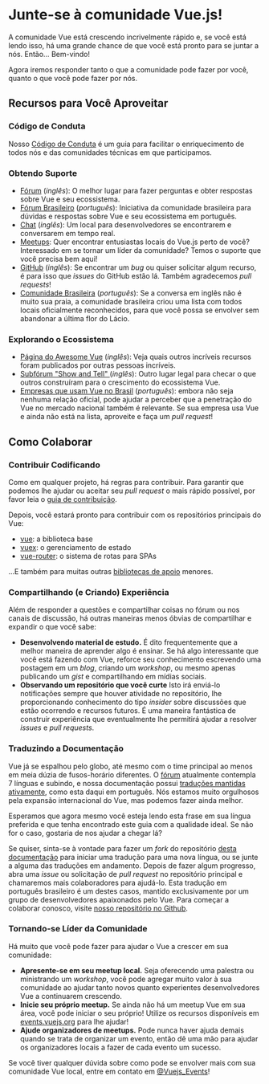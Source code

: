 # Junte-se à comunidade Vue.js!

A comunidade Vue está crescendo incrivelmente rápido e, se você está lendo isso, há uma grande chance de que você está pronto para se juntar a nós. Então… Bem-vindo!

Agora iremos responder tanto o que a comunidade pode fazer por você, quanto o que você pode fazer por nós.

## Recursos para Você Aproveitar

### Código de Conduta

Nosso [Código de Conduta](/coc) é um guia para facilitar o enriquecimento de todos nós e das comunidades técnicas em que participamos.

### Obtendo Suporte

- [Fórum](https://forum.vuejs.org/) (_inglês_): O melhor lugar para fazer perguntas e obter respostas sobre Vue e seu ecossistema.
- [Fórum Brasileiro](https://github.com/vuejs-br/forum) (_português_): Iniciativa da comunidade brasileira para dúvidas e respostas sobre Vue e seu ecossistema em português.
- [Chat](https://chat.vuejs.org/) (_inglês_): Um local para desenvolvedores se encontrarem e conversarem em tempo real.
- [Meetups](https://events.vuejs.org/meetups): Quer encontrar entusiastas locais do Vue.js perto de você? Interessado em se tornar um líder da comunidade? Temos o suporte que você precisa bem aqui!
- [GitHub](https://github.com/vuejs) (_inglês_): Se encontrar um _bug_ ou quiser solicitar algum recurso, é para isso que _issues_ do GitHub estão lá. Também agradecemos _pull requests_!
- [Comunidade Brasileira](https://github.com/vuejs-br/comunidades) (_português_): Se a conversa em inglês não é muito sua praia, a comunidade brasileira criou uma lista com todos locais oficialmente reconhecidos, para que você possa se envolver sem abandonar a última flor do Lácio.

### Explorando o Ecossistema

- [Página do Awesome Vue](https://github.com/vuejs/awesome-vue) (_inglês_): Veja quais outros incríveis recursos foram publicados por outras pessoas incríveis.
- [Subfórum "Show and Tell" ](https://forum.vuejs.org/c/show-and-tell) (_inglês_): Outro lugar legal para checar o que outros construíram para o crescimento do ecossistema Vue.
- [Empresas que usam Vue no Brasil](https://github.com/vuejs-br/empresas-que-usam-vue-no-brasil) (_português_): embora não seja nenhuma relação oficial, pode ajudar a perceber que a penetração do Vue no mercado nacional também é relevante. Se sua empresa usa Vue e ainda não está na lista, aproveite e faça um _pull request_!

## Como Colaborar

### Contribuir Codificando

Como em qualquer projeto, há regras para contribuir. Para garantir que podemos lhe ajudar ou aceitar seu _pull request_ o mais rápido possível, por favor leia o [guia de contribuição](https://github.com/vuejs/vue/blob/dev/.github/CONTRIBUTING.md).

Depois, você estará pronto para contribuir com os repositórios principais do Vue:

- [vue](https://github.com/vuejs/vue): a biblioteca base
- [vuex](https://github.com/vuejs/vuex): o gerenciamento de estado
- [vue-router](https://github.com/vuejs/vue-router): o sistema de rotas para SPAs

...E também para muitas outras [bibliotecas de apoio](https://github.com/vuejs) menores.

### Compartilhando (e Criando) Experiência

Além de responder a questões e compartilhar coisas no fórum ou nos canais de discussão, há outras maneiras menos óbvias de compartilhar e expandir o que você sabe:

- **Desenvolvendo material de estudo.** É dito frequentemente que a melhor maneira de aprender algo é ensinar. Se há algo interessante que você está fazendo com Vue, reforce seu conhecimento escrevendo uma postagem em um _blog_, criando um _workshop_, ou mesmo apenas publicando um _gist_ e compartilhando em mídias sociais.
- **Observando um repositório que você curte** Isto irá enviá-lo notificações sempre que houver atividade no repositório, lhe proporcionando conhecimento do tipo _insider_ sobre discussões que estão ocorrendo e recursos futuros. É uma maneira fantástica de construir experiência que eventualmente lhe permitirá ajudar a resolver _issues_ e _pull requests_.

### Traduzindo a Documentação

Vue já se espalhou pelo globo, até mesmo com o time principal ao menos em meia dúzia de fusos-horário diferentes. O [fórum](https://forum.vuejs.org/) atualmente contempla 7 línguas e subindo, e nossa documentação possui [traduções mantidas ativamente](https://github.com/vuejs?utf8=%E2%9C%93&q=vuejs.org), como esta daqui em português. Nós estamos muito orgulhosos pela expansão internacional do Vue, mas podemos fazer ainda melhor.

Esperamos que agora mesmo você esteja lendo esta frase em sua língua preferida e que tenha encontrado este guia com a qualidade ideal. Se não for o caso, gostaria de nos ajudar a chegar lá?

Se quiser, sinta-se à vontade para fazer um _fork_ do repositório [desta documentação](https://github.com/vuejs/vuejs.org/) para iniciar uma tradução para uma nova língua, ou se junte a alguma das traduções em andamento. Depois de fazer algum progresso, abra uma _issue_ ou solicitação de _pull request_ no repositório principal e chamaremos mais colaboradores para ajudá-lo. Esta tradução em português brasileiro é um destes casos, mantido exclusivamente por um grupo de desenvolvedores apaixonados pelo Vue. Para começar a colaborar conosco, visite [nosso repositório no Github](https://github.com/vuejs-br/docs-next).

### Tornando-se Líder da Comunidade

Há muito que você pode fazer para ajudar o Vue a crescer em sua comunidade:

- **Apresente-se em seu meetup local.** Seja oferecendo uma palestra ou ministrando um _workshop_, você pode agregar muito valor à sua comunidade ao ajudar tanto novos quanto experientes desenvolvedores Vue a continuarem crescendo.
- **Inicie seu próprio meetup.** Se ainda não há um meetup Vue em sua área, você pode iniciar o seu próprio! Utilize os recursos disponíveis em [events.vuejs.org](https://events.vuejs.org/resources/#getting-started) para lhe ajudar!
- **Ajude organizadores de meetups.** Pode nunca haver ajuda demais quando se trata de organizar um evento, então dê uma mão para ajudar os organizadores locais a fazer de cada evento um sucesso.

Se você tiver qualquer dúvida sobre como pode se envolver mais com sua comunidade Vue local, entre em contato em [@Vuejs_Events](https://www.twitter.com/vuejs_events)!

